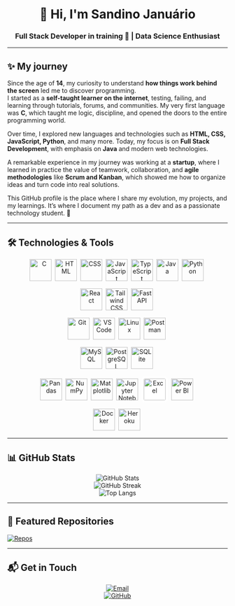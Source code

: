 <h1 align="center">👋 Hi, I'm <strong>Sandino Januário</strong></h1>
<h3 align="center">Full Stack Developer in training 🚀 | Data Science Enthusiast</h3>

---

## ✨ My journey  

Since the age of **14**, my curiosity to understand **how things work behind the screen** led me to discover programming.  
I started as a **self-taught learner on the internet**, testing, failing, and learning through tutorials, forums, and communities. My very first language was **C**, which taught me logic, discipline, and opened the doors to the entire programming world.  

Over time, I explored new languages and technologies such as **HTML, CSS, JavaScript, Python**, and many more. Today, my focus is on **Full Stack Development**, with emphasis on **Java** and modern web technologies.  

A remarkable experience in my journey was working at a **startup**, where I learned in practice the value of teamwork, collaboration, and **agile methodologies** like **Scrum and Kanban**, which showed me how to organize ideas and turn code into real solutions.  

This GitHub profile is the place where I share my evolution, my projects, and my learnings. It’s where I document my path as a dev and as a passionate technology student. 🌱  

---

## 🛠️ Technologies & Tools  

<div align="center">
  
<!-- Languages -->
<img src="https://cdn.jsdelivr.net/gh/devicons/devicon/icons/c/c-original.svg" title="C" alt="C" width="50" height="50"/>&nbsp;
<img src="https://cdn.jsdelivr.net/gh/devicons/devicon/icons/html5/html5-original.svg" title="HTML" alt="HTML" width="50" height="50"/>&nbsp;
<img src="https://cdn.jsdelivr.net/gh/devicons/devicon/icons/css3/css3-original.svg" title="CSS" alt="CSS" width="50" height="50"/>&nbsp;
<img src="https://cdn.jsdelivr.net/gh/devicons/devicon/icons/javascript/javascript-original.svg" title="JavaScript" alt="JavaScript" width="50" height="50"/>&nbsp;
<img src="https://cdn.jsdelivr.net/gh/devicons/devicon/icons/typescript/typescript-original.svg" title="TypeScript" alt="TypeScript" width="50" height="50"/>&nbsp;
<img src="https://cdn.jsdelivr.net/gh/devicons/devicon/icons/java/java-original.svg" title="Java" alt="Java" width="50" height="50"/>&nbsp;
<img src="https://cdn.jsdelivr.net/gh/devicons/devicon/icons/python/python-original.svg" title="Python" alt="Python" width="50" height="50"/>&nbsp;

<!-- Frameworks -->
<img src="https://cdn.jsdelivr.net/gh/devicons/devicon/icons/react/react-original.svg" title="React" alt="React" width="50" height="50"/>&nbsp;
<img src="https://www.vectorlogo.zone/logos/tailwindcss/tailwindcss-icon.svg" title="Tailwind CSS" alt="Tailwind CSS" width="50" height="50"/>&nbsp;
<img src="https://cdn.jsdelivr.net/gh/devicons/devicon/icons/fastapi/fastapi-original.svg" title="FastAPI" alt="FastAPI" width="50" height="50"/>&nbsp;

<!-- Tools -->
<img src="https://cdn.jsdelivr.net/gh/devicons/devicon/icons/git/git-original.svg" title="Git" alt="Git" width="50" height="50"/>&nbsp;
<img src="https://cdn.jsdelivr.net/gh/devicons/devicon/icons/vscode/vscode-original.svg" title="VS Code" alt="VS Code" width="50" height="50"/>&nbsp;
<img src="https://cdn.jsdelivr.net/gh/devicons/devicon/icons/linux/linux-original.svg" title="Linux" alt="Linux" width="50" height="50"/>&nbsp;
<img src="https://www.vectorlogo.zone/logos/getpostman/getpostman-icon.svg" title="Postman" alt="Postman" width="50" height="50"/>&nbsp;

<!-- Databases -->
<img src="https://cdn.jsdelivr.net/gh/devicons/devicon/icons/mysql/mysql-original.svg" title="MySQL" alt="MySQL" width="50" height="50"/>&nbsp;
<img src="https://cdn.jsdelivr.net/gh/devicons/devicon/icons/postgresql/postgresql-original.svg" title="PostgreSQL" alt="PostgreSQL" width="50" height="50"/>&nbsp;
<img src="https://cdn.jsdelivr.net/gh/devicons/devicon/icons/sqlite/sqlite-original.svg" title="SQLite" alt="SQLite" width="50" height="50"/>&nbsp;

<!-- Data Science -->
<img src="https://pandas.pydata.org/static/img/pandas_mark.svg" title="Pandas" alt="Pandas" width="50" height="50"/>&nbsp;
<img src="https://numpy.org/images/logo.svg" title="NumPy" alt="NumPy" width="50" height="50"/>&nbsp;
<img src="https://matplotlib.org/_static/images/logo2.svg" title="Matplotlib" alt="Matplotlib" width="50" height="50"/>&nbsp;
<img src="https://jupyter.org/assets/logos/rectanglelogo-greytext-orangebody-greymoons.svg" title="Jupyter Notebook" alt="Jupyter Notebook" width="50" height="50"/>&nbsp;
<img src="https://cdn.jsdelivr.net/gh/simple-icons/simple-icons/icons/microsoftexcel.svg" title="Excel" alt="Excel" width="50" height="50" style="background-color:white; border-radius:8px; padding:5px;"/>&nbsp;
<img src="https://github.com/microsoft/PowerBI-Icons/blob/main/SVG/Power-BI.svg" title="Power BI" alt="Power BI" width="50" height="50"/>&nbsp;

<!-- Deploy / Cloud -->
<img src="https://cdn.jsdelivr.net/gh/devicons/devicon/icons/docker/docker-original.svg" title="Docker" alt="Docker" width="50" height="50"/>&nbsp;
<img src="https://cdn.jsdelivr.net/gh/devicons/devicon/icons/heroku/heroku-original.svg" title="Heroku" alt="Heroku" width="50" height="50"/>&nbsp;

</div>

---

## 📊 GitHub Stats  

<div align="center">

![GitHub Stats](https://github-readme-stats.vercel.app/api?username=sandino-j&show_icons=true&theme=radical)  
![GitHub Streak](https://streak-stats.demolab.com/?user=sandino-j&theme=radical&hide_border=false)  
![Top Langs](https://github-readme-stats.vercel.app/api/top-langs/?username=sandino-j&layout=compact&theme=radical)

</div>

---

## 📂 Featured Repositories  

[![Repos](https://img.shields.io/badge/View%20my%20Repositories-181717?style=for-the-badge&logo=github&logoColor=white)](https://github.com/sandino-j?tab=repositories)

---

## 📬 Get in Touch  

<div align="center">

[![Email](https://img.shields.io/badge/Email-sandino.sh@gmail.com-red?style=for-the-badge&logo=gmail&logoColor=white)](mailto:sandino.sh@gmail.com)  
[![GitHub](https://img.shields.io/badge/GitHub-sandino--j-181717?style=for-the-badge&logo=github&logoColor=white)](https://github.com/sandino-j)  

</div>
